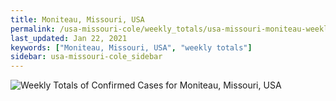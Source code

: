 ```yaml
---
title: Moniteau, Missouri, USA
permalink: /usa-missouri-cole/weekly_totals/usa-missouri-moniteau-weekly_totals.html
last_updated: Jan 22, 2021
keywords: ["Moniteau, Missouri, USA", "weekly totals"]
sidebar: usa-missouri-cole_sidebar
---
```


![Weekly Totals of Confirmed Cases for Moniteau, Missouri, USA](/covid_tracker/images/graphs/usa-missouri-moniteau-weekly_totals_graph.png)
